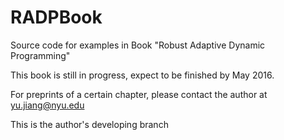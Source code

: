 # RADPBook
Source code for examples in Book "Robust Adaptive Dynamic Programming"

This book is still in progress, expect to be finished by May 2016.

For preprints of a certain chapter, please contact the author at yu.jiang@nyu.edu

This is the author's developing branch
